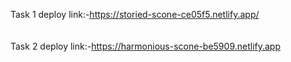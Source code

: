 Task 1 deploy link:-https://storied-scone-ce05f5.netlify.app/
</br>
</br>
</br>
Task 2 deploy link:-https://harmonious-scone-be5909.netlify.app
</br>
